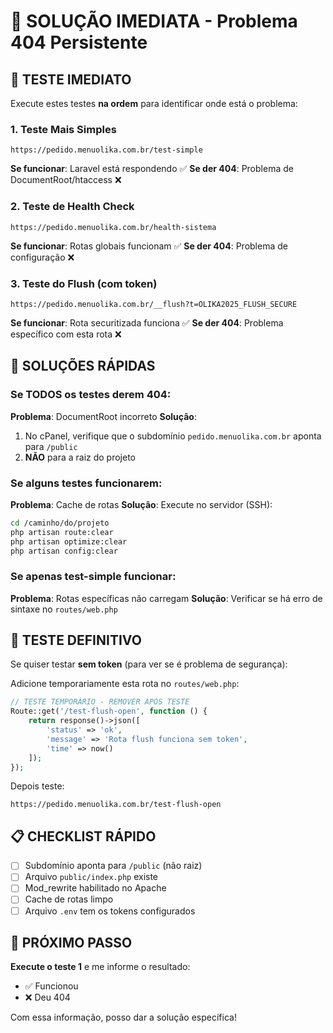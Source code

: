 # 🚨 SOLUÇÃO IMEDIATA - Problema 404 Persistente

## 🧪 TESTE IMEDIATO

Execute estes testes **na ordem** para identificar onde está o problema:

### 1. Teste Mais Simples
```
https://pedido.menuolika.com.br/test-simple
```
**Se funcionar**: Laravel está respondendo ✅
**Se der 404**: Problema de DocumentRoot/htaccess ❌

### 2. Teste de Health Check
```
https://pedido.menuolika.com.br/health-sistema
```
**Se funcionar**: Rotas globais funcionam ✅
**Se der 404**: Problema de configuração ❌

### 3. Teste do Flush (com token)
```
https://pedido.menuolika.com.br/__flush?t=OLIKA2025_FLUSH_SECURE
```
**Se funcionar**: Rota securitizada funciona ✅
**Se der 404**: Problema específico com esta rota ❌

## 🔧 SOLUÇÕES RÁPIDAS

### Se TODOS os testes derem 404:

**Problema**: DocumentRoot incorreto
**Solução**: 
1. No cPanel, verifique que o subdomínio `pedido.menuolika.com.br` aponta para `/public`
2. **NÃO** para a raiz do projeto

### Se alguns testes funcionarem:

**Problema**: Cache de rotas
**Solução**: Execute no servidor (SSH):
```bash
cd /caminho/do/projeto
php artisan route:clear
php artisan optimize:clear
php artisan config:clear
```

### Se apenas test-simple funcionar:

**Problema**: Rotas específicas não carregam
**Solução**: Verificar se há erro de sintaxe no `routes/web.php`

## 🎯 TESTE DEFINITIVO

Se quiser testar **sem token** (para ver se é problema de segurança):

Adicione temporariamente esta rota no `routes/web.php`:

```php
// TESTE TEMPORÁRIO - REMOVER APÓS TESTE
Route::get('/test-flush-open', function () {
    return response()->json([
        'status' => 'ok',
        'message' => 'Rota flush funciona sem token',
        'time' => now()
    ]);
});
```

Depois teste:
```
https://pedido.menuolika.com.br/test-flush-open
```

## 📋 CHECKLIST RÁPIDO

- [ ] Subdomínio aponta para `/public` (não raiz)
- [ ] Arquivo `public/index.php` existe
- [ ] Mod_rewrite habilitado no Apache
- [ ] Cache de rotas limpo
- [ ] Arquivo `.env` tem os tokens configurados

## 🚀 PRÓXIMO PASSO

**Execute o teste 1** e me informe o resultado:
- ✅ Funcionou
- ❌ Deu 404

Com essa informação, posso dar a solução específica!

